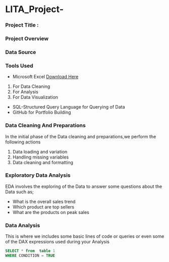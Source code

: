 # LITA_Project-

### Project Title :

### Project Overview 


### Data Source 


### Tools Used
- Microsoft Excel [Download Here](https://www.microsoft.com)
 1. For Data Cleaning
 2. For Analysis
 3. For Data Visualization
  
- SQL-Structured Query Language for Querying of Data
- GitHub for Portfolio Building

### Data Cleaning  And  Preparations
In the initial phase of the Data cleaning and preparations,we perform the following actions
1. Data loading and variation
2. Handling missing variables
3. Data cleaning and formatting
   
### Exploratory Data Analysis
EDA involves the exploring of the Data to answer some questions about the Data such as;
- What is the overall sales trend
- Which product are top sellers
- What are the products on peak sales

### Data Analysis
This is where we includes some basic lines of code or queries or even some of the DAX expressions used during your Analysis 

```SQL
SELECT * from  table 1 
WHERE CONDITION = TRUE 
```
